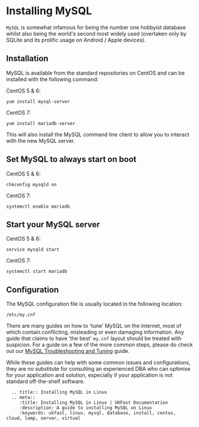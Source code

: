 # Installing MySQL

`MySQL` is somewhat infamous for being the number one hobbyist database whilst also being the world's second most widely used (overtaken only by SQLite and its prolific usage on Android / Apple devices).

## Installation

MySQL is available from the standard repositories on CentOS and can be installed with the following command:

CentOS 5 & 6:

```console
yum install mysql-server
```

CentOS 7:

```console
yum install mariadb-server
```

This will also install the MySQL command line client to allow you to interact with the new MySQL server.

## Set MySQL to always start on boot

CentOS 5 & 6:

```console
chkconfig mysqld on
```

CentOS 7:

```console
systemctl enable mariadb
```

## Start your MySQL server

CentOS 5 & 6:

```console
service mysqld start
```

CentOS 7:

```console
systemctl start mariadb
```

## Configuration

The MySQL configuration file is usually located in the following location:

```console
/etc/my.cnf
```

There are many guides on how to 'tune' MySQL on the internet, most of which contain conflicting, misleading or even damaging information. Any guide that claims to have 'the best' `my.cnf` layout should be treated with suspicion. For a guide on a few of the more common steps, please do check out our [MySQL Troubleshooting and Tuning](/operatingsystems/linux/mysql/troubleshooting) guide.

While these guides can help with some common issues and configurations, they are no substitute for consulting an experienced DBA who can optimise for your application and solution, especially if your application is not standard off-the-shelf software.

```eval_rst
  .. title:: Installing MySQL in Linux
  .. meta::
     :title: Installing MySQL in Linux | UKFast Documentation
     :description: A guide to installing MySQL on Linux
     :keywords: ukfast, linux, mysql, database, install, centos, cloud, lamp, server, virtual
```
